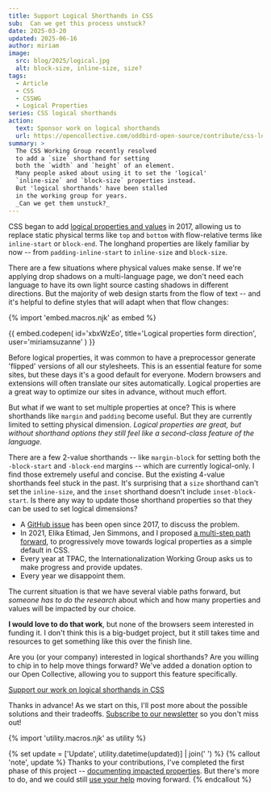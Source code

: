 ```yaml
---
title: Support Logical Shorthands in CSS
sub:  Can we get this process unstuck?
date: 2025-03-20
updated: 2025-06-16
author: miriam
image:
  src: blog/2025/logical.jpg
  alt: block-size, inline-size, size?
tags:
  - Article
  - CSS
  - CSSWG
  - Logical Properties
series: CSS logical shorthands
action:
  text: Sponsor work on logical shorthands
  url: https://opencollective.com/oddbird-open-source/contribute/css-logical-shorthands-86141
summary: >
  The CSS Working Group recently resolved
  to add a `size` shorthand for setting
  both the `width` and `height` of an element.
  Many people asked about using it to set the 'logical'
  `inline-size` and `block-size` properties instead.
  But 'logical shorthands' have been stalled
  in the working group for years.
  _Can we get them unstuck?_
---
```


CSS began to add
[logical properties and values](https://www.w3.org/TR/css-logical-1/)
in 2017,
allowing us to replace
static physical terms like `top` and `bottom`
with flow-relative terms like `inline-start` or `block-end`.
The longhand properties are likely familiar by now --
from `padding-inline-start` to `inline-size` and `block-size`.

There are a few situations
where physical values make sense.
If we're applying drop shadows on a multi-language page,
we don't need each language to have its own
light source casting shadows in different directions.
But the majority of web design starts
from the flow of text --
and it's helpful to define styles
that will adapt when that flow changes:

{% import 'embed.macros.njk' as embed %}

{{ embed.codepen(
  id='xbxWzEo',
  title='Logical properties form direction',
  user='miriamsuzanne'
) }}

Before logical properties,
it was common to have a preprocessor generate 'flipped' versions
of all our stylesheets.
This is an essential feature for some sites,
but these days it's a good default for everyone.
Modern browsers and extensions
will often translate our sites automatically.
Logical properties are a great way
to optimize our sites in advance,
without much effort.

But what if we want to set
multiple properties at once?
This is where shorthands
like `margin` and `padding` become useful.
But they are currently limited
to setting physical dimension.
_Logical properties are great,
but without shorthand options
they still feel like a second-class
feature of the language._

There are a few 2-value shorthands --
like `margin-block` for setting both
the `-block-start` and `-block-end` margins --
which are currently logical-only.
I find those extremely useful and concise.
But the existing 4-value shorthands feel stuck in the past.
It's surprising that a `size` shorthand
can't set the `inline-size`,
and the `inset` shorthand doesn't include `inset-block-start`.
Is there any way to update those shorthand properties
so that they can be used to set logical dimensions?

- A [GitHub issue](https://github.com/w3c/csswg-drafts/issues/1282)
  has been open since 2017,
  to discuss the problem.
- In 2021, Elika Etimad, Jen Simmons, and I
  proposed [a multi-step path forward](https://github.com/w3c/csswg-drafts/issues/1282#issuecomment-952428897),
  to progressively move towards logical properties
  as a simple default in CSS.
- Every year at TPAC,
  the Internationalization Working Group
  asks us to make progress and provide updates.
- Every year we disappoint them.

The current situation
is that we have several viable paths forward,
but _someone has to do the research_
about which and how many properties and values
will be impacted by our choice.

**I would love to do that work**,
but none of the browsers seem interested in funding it.
I don't think this is a big-budget project,
but it still takes time and resources
to get something like this over the finish line.

Are you (or your company) interested in logical shorthands?
Are you willing to chip in
to help move things forward?
We've added a donation option to our Open Collective,
allowing you to support this feature specifically.

[Support our work on logical shorthands in CSS](https://opencollective.com/oddbird-open-source/contribute/css-logical-shorthands-86141)

Thanks in advance!
As we start on this,
I'll post more about the possible solutions
and their tradeoffs.
[Subscribe to our newsletter](/oddnews/)
so you don't miss out!

{% import 'utility.macros.njk' as utility %}

{% set update = ['Update', utility.datetime(updated)] | join(' ') %}
{% callout 'note', update %}
Thanks to your contributions,
I've completed the first phase of this project --
[documenting impacted properties](https://css.oddbird.net/logical/properties/).
But there's more to do,
and we could still
[use your help](https://opencollective.com/oddbird-open-source/contribute/css-logical-shorthands-86141)
moving forward.
{% endcallout %}
